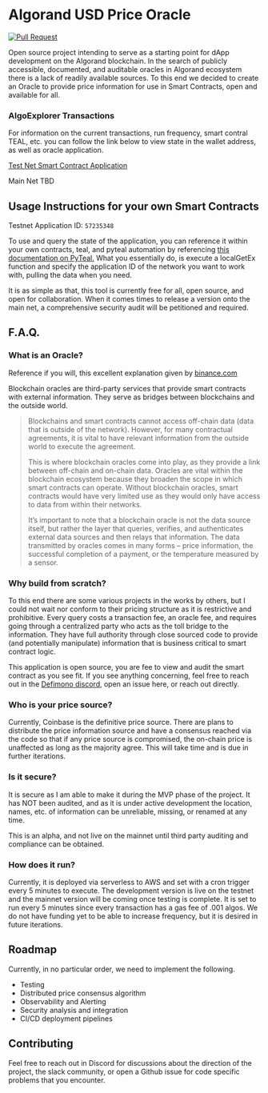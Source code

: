 # Algorand USD Price Oracle

[![Pull Request](https://github.com/defimono/algo_price_oracle/actions/workflows/pull_request.yaml/badge.svg)](https://github.com/defimono/algo_price_oracle/actions/workflows/pull_request.yaml)

Open source project intending to serve as a starting point for dApp development on the Algorand blockchain. In the search of publicly accessible, documented, and auditable oracles in Algorand ecosystem there is a lack of readily available sources. To this end we decided to create an Oracle to provide price information for use in Smart Contracts, open and available for all.

### AlgoExplorer Transactions

For information on the current transactions, run frequency, smart contral TEAL, etc. you can follow the link below to view state in the wallet address, as well as oracle application.

[Test Net Smart Contract Application](https://testnet.algoexplorer.io/address/CMB2FDHUQ74DJRUMEZQEVQ3UDOFBF5VZ3TIPPTHRLTZ7DMZEOXZI4PJM6Y)

Main Net TBD

## Usage Instructions for your own Smart Contracts

Testnet Application ID: `57235348`

To use and query the state of the application, you can reference it within your own contracts, teal, and pyteal automation by referencing [this documentation on PyTeal.](https://pyteal.readthedocs.io/en/stable/api.html#pyteal.App.globalGetEx) What you essentially do, is execute a localGetEx function and specify the application ID of the network you want to work with, pulling the data when you need.

It is as simple as that, this tool is currently free for all, open source, and open for collaboration. When it comes times to release a version onto the main net, a comprehensive security audit will be petitioned and required.

## F.A.Q.

### What is an Oracle?

Reference if you will, this excellent explanation given by [binance.com](https://academy.binance.com/en/articles/blockchain-oracles-explained)

Blockchain oracles are third-party services that provide smart contracts with external information. They serve as bridges between blockchains and the outside world.

> Blockchains and smart contracts cannot access off-chain data (data that is outside of the network). However, for many contractual agreements, it is vital to have relevant information from the outside world to execute the agreement.
> 
>This is where blockchain oracles come into play, as they provide a link between off-chain and on-chain data. Oracles are vital within the blockchain ecosystem because they broaden the scope in which smart contracts can operate. Without blockchain oracles, smart contracts would have very limited use as they would only have access to data from within their networks. 
>
>It’s important to note that a blockchain oracle is not the data source itself, but rather the layer that queries, verifies, and authenticates external data sources and then relays that information. The data transmitted by oracles comes in many forms – price information, the successful completion of a payment, or the temperature measured by a sensor.


### Why build from scratch?

To this end there are some various projects in the works by others, but I could not wait nor conform to their pricing structure as it is restrictive and prohibitive. Every query costs a transaction fee, an oracle fee, and requires going through a centralized party who acts as the toll bridge to the information. They have full authority through close sourced code to provide (and potentially manipulate) information that is business critical to smart contract logic.

This application is open source, you are fee to view and audit the smart contract as you see fit. If you see anything concerning, feel free to reach out in the [Defimono discord](https://discord.gg/umjb43DQ), open an issue here, or reach out directly.

### Who is your price source?

Currently, Coinbase is the definitive price source. There are plans to distribute the price information source and have a consensus reached via the code so that if any price source is compromised, the on-chain price is unaffected as long as the majority agree. This will take time and is due in further iterations.

### Is it secure?

It is secure as I am able to make it during the MVP phase of the project. It has NOT been audited, and as it is under active development the location, names, etc. of information can be unreliable, missing, or renamed at any time. 

This is an alpha, and not live on the mainnet until third party auditing and compliance can be obtained.

### How does it run?

Currently, it is deployed via serverless to AWS and set with a cron trigger every 5 minutes to execute. The development version is live on the testnet and the mainnet version will be coming once testing is complete. It is set to run every 5 minutes since every transaction has a gas fee of .001 algos. We do not have funding yet to be able to increase frequency, but it is desired in future iterations.

## Roadmap

Currently, in no particular order, we need to implement the following.

- Testing
- Distributed price consensus algorithm
- Observability and Alerting
- Security analysis and integration
- CI/CD deployment pipelines

## Contributing

Feel free to reach out in Discord for discussions about the direction of the project, the slack community, or open a Github issue for code specific problems that you encounter.

